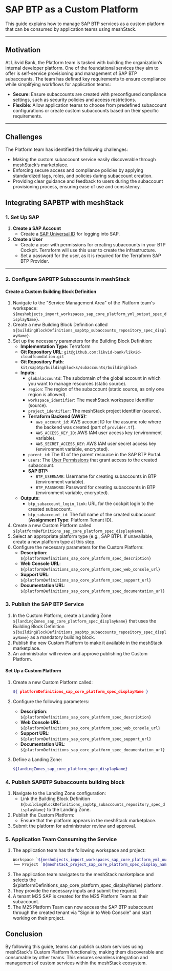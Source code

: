 # SAP BTP as a Custom Platform

This guide explains how to manage SAP BTP services as a custom platform that can be consumed by application teams using meshStack.

---

## Motivation

At Likvid Bank, the Platform team is tasked with building the organization’s internal developer platform. One of the foundational services they aim to offer is self-service provisioning and management of SAP BTP subaccounts. The team has defined key requirements to ensure compliance while simplifying workflows for application teams:

- **Secure**: Ensure subaccounts are created with preconfigured compliance settings, such as security policies and access restrictions.
- **Flexible**: Allow application teams to choose from predefined subaccount configurations or create custom subaccounts based on their specific requirements.

---

## Challenges

The Platform team has identified the following challenges:

- Making the custom subaccount service easily discoverable through meshStack’s marketplace.
- Enforcing secure access and compliance policies by applying standardized tags, roles, and policies during subaccount creation.
- Providing clear guidance and feedback to users during the subaccount provisioning process, ensuring ease of use and consistency.

## Integrating SAPBTP with meshStack

### 1. Set Up SAP

1. **Create a SAP Account**
   - Create a [SAP Universal ID](https://account.sap.com/core/create) for logging into SAP.
2. **Create a User**
   - Create a user with permissions for creating subaccounts in your BTP Cockpit. Terraform will use this user to create the infrastructure.
   - Set a password for the user, as it is required for the Terraform SAP BTP Provider.

---

### 2. Configure SAPBTP Subaccounts in meshStack

#### Create a Custom Building Block Definition

1. Navigate to the "Service Management Area" of the Platform team's workspace: `${meshobjects_import_workspaces_sap_core_platform_yml_output_spec_displayName}`.
2. Create a new Building Block Definition called `${buildingBlockDefinitions_sapbtp_subaccounts_repository_spec_displayName}`.
3. Set up the necessary parameters for the Building Block Definition:
   - **Implementation Type**: Terraform
   - **Git Repository URL**: `git@github.com:likvid-bank/likvid-cloudfoundation.git`
   - **Git Repository Path**: `kit/sapbtp/buildingblocks/subaccounts/buildingblock`
   - **Inputs**:
     - `globalaccountd`: The subdomain of the global account in which you want to manage resources (static source).
     - `region`: The region of the subaccount (static source, as only one region is allowed).
     - `workspace_identifier`: The meshStack workspace identifier (source).
     - `project_identifier`: The meshStack project identifier (source).
     - **Terraform Backend (AWS):**
       - `aws_account_id`: AWS account ID for the assume role where the backend was created (part of `provider.tf`).
       - `AWS_ACCESS_KEY_ID`: AWS IAM user access key (environment variable).
       - `AWS_SECRET_ACCESS_KEY`: AWS IAM user secret access key (environment variable, encrypted).
     - `parent_id`: The ID of the parent resource in the SAP BTP Portal.
     - `users`: The [User Permissions](https://docs.meshcloud.io/docs/administration.building-blocks.html#user-permissions) that grant access to the created subaccount.
     - **SAP BTP:**
       - `BTP_USERNAME`: Username for creating subaccounts in BTP (environment variable).
       - `BTP_PASSWORD`: Password for creating subaccounts in BTP (environment variable, encrypted).
   - **Outputs**:
     - `btp_subaccount_login_link`: URL for the cockpit login to the created subaccount.
     - `btp_subaccount_id`: The full name of the created subaccount (**Assignment Type**: Platform Tenant ID).
4. Create a new Custom Platform called `${platformDefinitions_sap_core_platform_spec_displayName}`.
5. Select an appropriate platform type (e.g., SAP BTP). If unavailable, create a new platform type at this step.
6. Configure the necessary parameters for the Custom Platform:
   - **Description**: `${platformDefinitions_sap_core_platform_spec_description}`
   - **Web Console URL**: `${platformDefinitions_sap_core_platform_spec_web_console_url}`
   - **Support URL**: `${platformDefinitions_sap_core_platform_spec_support_url}`
   - **Documentation URL**: `${platformDefinitions_sap_core_platform_spec_documentation_url}`

### 3. Publish the SAP BTP Service

1. In the Custom Platform, create a Landing Zone `${landingZones_sap_core_platform_spec_displayName}` that uses the Building Block Definition `${buildingBlockDefinitions_sapbtp_subaccounts_repository_spec_displayName}` as a mandatory building block.
2. Publish the new Custom Platform to make it available in the meshStack marketplace.
3. An administrator will review and approve publishing the Custom Platform.


#### Set Up a Custom Platform

1. Create a new Custom Platform called:

   ```bash
   ${ platformDefinitions_sap_core_platform_spec_displayName }
   ```
2. Configure the following parameters:
   - **Description**: `${platformDefinitions_sap_core_platform_spec_description}`
   - **Web Console URL**: `${platformDefinitions_sap_core_platform_spec_web_console_url}`
   - **Support URL**: `${platformDefinitions_sap_core_platform_spec_support_url}`
   - **Documentation URL**: `${platformDefinitions_sap_core_platform_spec_documentation_url}`

3. Define a Landing Zone:

     ```bash
     ${landingZones_sap_core_platform_spec_displayName}
     ```


### 4. Publish SAPBTP Subaccounts building block

1. Navigate to the Landing Zone configuration:
   - Link the Building Block Definition `${buildingBlockDefinitions_sapbtp_subaccounts_repository_spec_displayName}` to the Landing Zone.
2. Publish the Custom Platform:
   - Ensure that the platform appears in the meshStack marketplace.
3. Submit the platform for administrator review and approval.

### 5. Application Team Consuming the Service

1. The application team has the following workspace and project:
   ```bash
   Workspace `${meshobjects_import_workspaces_sap_core_platform_yml_output_spec_displayName}`
   └── Project `${meshstack_project_sap_core_platform_spec_display_name}`
2. The application team navigates to the meshStack marketplace and selects the ${platformDefinitions_sap_core_platform_spec_displayName} platform.
3. They provide the necessary inputs and submit the request.
4. A tenant M25 SAP is created for the M25 Platform Team as their subaccount.
5. The M25 Platform Team can now access the SAP BTP subaccount through the created tenant via "Sign in to Web Console" and start working on their project.

## Conclusion
By following this guide, teams can publish custom services using meshStack's Custom Platform functionality,
making them discoverable and consumable by other teams. This ensures seamless integration and management of
custom services within the meshStack ecosystem.
